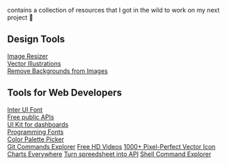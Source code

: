 contains a collection of resources that I got in the wild to work on my next project 🎨

## Design Tools

[Image Resizer](https://promo.com/tools/image-resizer/) <br>
[Vector Illustrations](https://icons8.com/illustrations) <br>
[Remove Backgrounds from Images](https://www.remove.bg/) <br>

## Tools for Web Developers

[Inter UI Font](https://rsms.me/inter/) <br>
[Free public APIs](https://public-apis.xyz/) <br>
[UI Kit for dashboards](https://www.invisionapp.com/inside-design/design-resources/) <br>
[Programming Fonts](https://www.programmingfonts.org/) <br>
[Color Palette Picker](https://palettte.app/) <br>
[Git Commands Explorer](https://gitexplorer.com/)
[Free HD Videos](https://mixkit.co/)
[1000+ Pixel-Perfect Vector Icon](https://iconscout.com/unicons)
[Charts Everywhere](https://chartsfactory.com/)
[Turn spreedsheet into API](https://sheety.co/)
[Shell Command Explorer](https://explainshell.com/)
